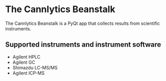 # The Cannlytics Beanstalk

The Cannlytics Beanstalk is a PyQt app that collects results from scientific instruments.

## Supported instruments and instrument software

- Agilent HPLC
- Agilent GC
- Shimazdu LC-MS/MS
- Agilent ICP-MS
